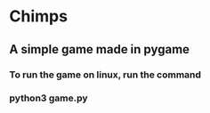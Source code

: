 # Chimps

## A simple game made in pygame

### To run the game on linux, run the command 

### python3 game.py 
